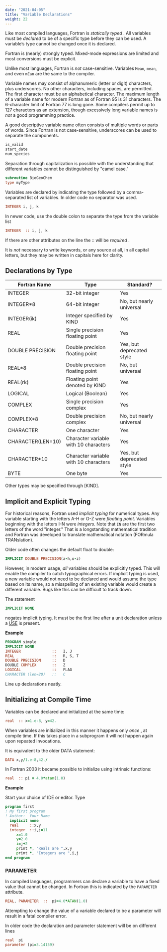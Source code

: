 ```yaml
---
date: "2021-04-05"
title: "Variable Declarations"
weight: 22
---
```


Like most compiled languages, Fortran is _statically_  _typed_ .  All variables must be _declared_ to be of a specific type before they can be used.  A variable’s type cannot be changed once it is declared.

Fortran is (nearly) strongly typed.  Mixed-mode expressions are limited and most conversions must be explicit.

Unlike most languages, Fortran is _not_ case-sensitive.  Variables `Mean`, `mean`, and even `mEan` are the same to the compiler.

Variable names may consist of alphanumeric (letter or digit) characters, plus underscores.  No other characters, including spaces, are permitted.  The first character must be an alphabetical character.  The maximum length of a variable name for modern Fortran as of Fortran 95 is 31 characters.  The 6-character limit of Fortran 77 is long gone.  Some compilers permit up to 127 characters as an extension, though excessively long variable names is _not_ a good programming practice.  

A good descriptive variable name often consists of multiple words or parts of words.  Since Fortran is not case-sensitive, underscores can be used to separate the components.
```fortran
is_valid
start_date
num_species
```
Separation through capitalization is possible with the understanding that different variables cannot be distinguished by "camel case."
```fortran
subroutine BioGeoChem
type myType
```

Variables are declared by indicating the type followed by a comma-separated list of variables.
In older code no separator was used.
```fortran
INTEGER i, j, k
```
In newer code, use the double colon to separate the type from the variable list
```fortran
INTEGER  :: i, j, k
```
If there are other attributes on the line the :: will be _required_ .

It is _not_ necessary to write keywords, or any source at all, in all capital letters, but they may be written in capitals here for clarity.

## Declarations by Type

| Fortran Name      | Type                                  | Standard?                 |
|-------------------|---------------------------------------|---------------------------|
| INTEGER           | 32-bit integer                        | Yes                       |
| INTEGER\*8        | 64-bit integer                        | No, but nearly universal  |
| INTEGER(ik)       | Integer specified by KIND             | Yes                       |
| REAL              | Single precision floating point       | Yes                       |
| DOUBLE PRECISION  | Double precision floating point       | Yes, but deprecated style |
| REAL\*8           | Double precision floating point       | No, but universal         |
| REAL(rk)          | Floating point denoted by KIND        | Yes                       |
| LOGICAL           | Logical (Boolean)                     | Yes                       |
| COMPLEX           | Single precision complex              | Yes                       |
| COMPLEX\*8        | Double precision complex              | No, but nearly universal  |
| CHARACTER         | One character                         | Yes                       |
| CHARACTER(LEN=10) | Character variable with 10 characters | Yes                       |
| CHARACTER\*10     | Character variable with 10 characters | Yes, but deprecated style |
| BYTE              | One byte                              | Yes                       |

Other types may be specified through [KIND].

## Implicit and Explicit Typing

For historical reasons, Fortran used _implicit typing_ for numerical types.  Any variable starting with the letters A-H or O-Z were _floating point_.  Variables beginning with the letters I-N were _integers_.  Note that `IN` are the first two letters of the word "integer."  That is a longstanding mathematical tradition and Fortran was developed to translate mathematical notation (FORmula TRANslation).

Older code often changes the default float to double:
```fortran
IMPLICIT DOUBLE PRECISION(a-h,o-z)
```
However, in modern usage, _all_ variables should be explicitly typed.  This will enable the compiler to catch typographical errors.  If implicit typing is used, a new variable would not need to be declared and would assume the type based on its name, so a misspelling of an existing variable would create a different variable.  Bugs like this can be difficult to track down.

The statement
```fortran
IMPLICIT NONE
```
negates implicit typing.  It must be the first line after a unit declaration unless a [USE](modules) is present.

**Example**
```fortran
PROGRAM simple
IMPLICIT NONE
INTEGER              ::   I, J
REAL                 ::   R, S, T
DOUBLE PRECISION     ::   D
DOUBLE COMPLEX       ::   Z
LOGICAL              ::   FLAG
CHARACTER (len=20)   ::   C
```
Line up declarations neatly.

## Initializing at Compile Time

Variables can be declared and initialized at the same time:
```fortran
real  :: x=1.e-8, y=42.
```
When variables are initialized in this manner it happens only _once_ , at compile time.  If this takes place in a subprogram it will not happen again upon repeated invocations.

It is equivalent to the older DATA statement:
```fortran
DATA x,y/1.e-8,42./
```

In Fortran 2003 it became possible to initialize using intrinsic functions:
```fortran
real  :: pi = 4.0*atan(1.0)
```

**Example**

Start your choice of IDE or editor.  Type
```fortran
program first
! My first program
! Author:  Your Name
  implicit none
  real     ::x,y
  integer  ::i,j=11
     x=1.0
     y=2.0
     i=j+2
     print *, "Reals are ",x,y
     print *, "Integers are ",i,j
end program
```

### PARAMETER

In compiled languages, programmers can declare a variable to have a fixed value that cannot be changed.
In Fortran this is indicated by the `PARAMETER` attribute.
```fortran
REAL, PARAMETER  ::  pi=4.0*ATAN(1.0)
```
Attempting to change the value of a variable declared to be a parameter will result in a fatal compiler error.

In older code the declaration and parameter statement will be on different lines
```fortran
real  pi
parameter (pi=3.14159)
```
